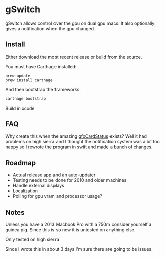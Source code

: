 # gSwitch

gSwitch allows control over the gpu on dual gpu macs. It also optionally gives a notification when the gpu changed.

## Install

Either download the most recent release or build from the source.

You must have Carthage installed:

```
brew update
brew install carthage
```

And then bootstrap the frameworks:

```
carthage bootstrap
```

Build in xcode

## FAQ

Why create this when the amazing [gfxCardStatus](https://github.com/codykrieger/gfxCardStatus) exists? Well it had problems on high sierra and I thought the notification system was a bit too happy so I rewrote the program in swift and made a bunch of changes.

## Roadmap

*   Actual release app and an auto-updater
*   Testing needs to be done for 2010 and older machines
*   Handle external displays
*   Localization
*   Polling for gpu vram and processor usage?

## Notes

Unless you have a 2013 Macbook Pro with a 750m consider yourself a guinea pig. Since this is so new it is untested on anything else.

Only tested on high sierra

Since I wrote this in about 3 days I'm sure there are going to be issues.
